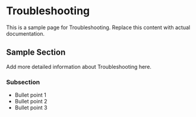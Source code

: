 # Troubleshooting

This is a sample page for Troubleshooting. Replace this content with actual documentation.

## Sample Section

Add more detailed information about Troubleshooting here.

### Subsection

- Bullet point 1
- Bullet point 2
- Bullet point 3

